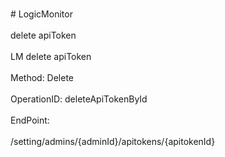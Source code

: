 <br>#     LogicMonitor</br>
<br>delete apiToken</br>
<br>LM delete apiToken</br>
<br>Method: Delete</br>
<br>OperationID: deleteApiTokenById</br>
<br>EndPoint:</br>
<br>/setting/admins/{adminId}/apitokens/{apitokenId}</br>
